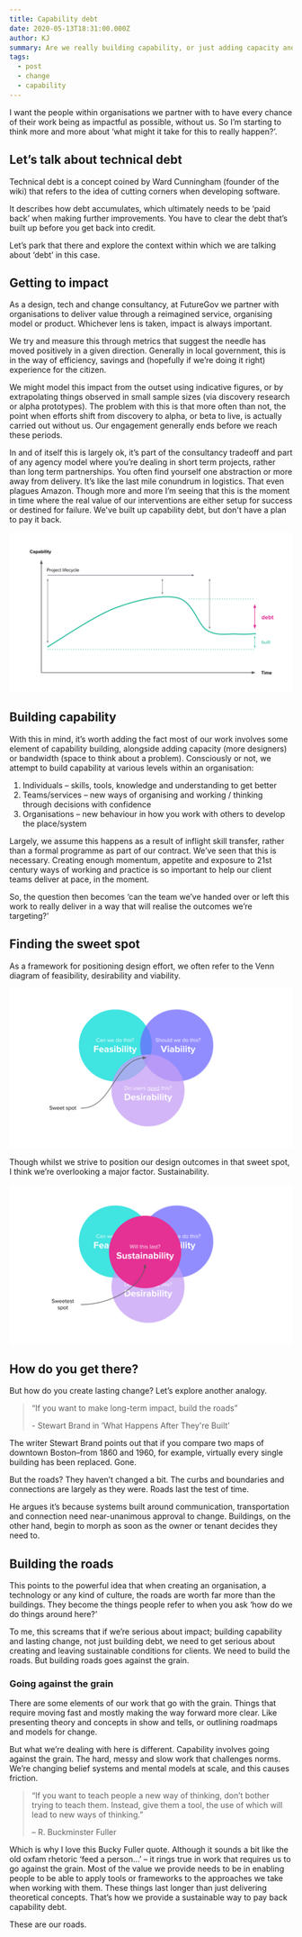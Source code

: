 ```yaml
---
title: Capability debt
date: 2020-05-13T18:31:00.000Z
author: KJ
summary: Are we really building capability, or just adding capacity and leaving debt?
tags:
  - post
  - change
  - capability
---
```

I want the people within organisations we partner with to have every chance of their work being as impactful as possible, without us. So I’m starting to think more and more about ‘what might it take for this to really happen?’.

## Let’s talk about technical debt
Technical debt is a concept coined by Ward Cunningham (founder of the wiki) that refers to the idea of cutting corners when developing software.

It describes how debt accumulates, which ultimately needs to be ‘paid back’ when making further improvements. You have to clear the debt that’s built up before you get back into credit.

Let’s park that there and explore the context within which we are talking about ‘debt’ in this case.

## Getting to impact
As a design, tech and change consultancy, at FutureGov we partner with organisations to deliver value through a reimagined service, organising model or product. Whichever lens is taken, impact is always important.

We try and measure this through metrics that suggest the needle has moved positively in a given direction. Generally in local government, this is in the way of efficiency, savings and (hopefully if we’re doing it right) experience for the citizen.

We might model this impact from the outset using indicative figures, or by extrapolating things observed in small sample sizes (via discovery research or alpha prototypes). The problem with this is that more often than not, the point when efforts shift from discovery to alpha, or beta to live, is actually carried out without us. Our engagement generally ends before we reach these periods.

In and of itself this is largely ok, it’s part of the consultancy tradeoff and part of any agency model where you’re dealing in short term projects, rather than long term partnerships. You often find yourself one abstraction or more away from delivery. It’s like the last mile conundrum in logistics. That even plagues Amazon. Though more and more I’m seeing that this is the moment in time where the real value of our interventions are either setup for success or destined for failure. We've built up capability debt, but don't have a plan to pay it back.

![Capability debt](/static/img/capability-debt.svg "capability debt graph")

## Building capability
With this in mind, it’s worth adding the fact most of our work involves some element of capability building, alongside adding capacity (more designers) or bandwidth (space to think about a problem). Consciously or not, we attempt to build capability at various levels within an organisation:

1. Individuals – skills, tools, knowledge and understanding to get better
2. Teams/services – new ways of organising and working / thinking through decisions with confidence
3. Organisations – new behaviour in how you work with others to develop the place/system

Largely, we assume this happens as a result of inflight skill transfer, rather than a formal programme as part of our contract. We’ve seen that this is necessary. Creating enough momentum, appetite and exposure to 21st century ways of working and practice is so important to help our client teams deliver at pace, in the moment.

So, the question then becomes ‘can the team we’ve handed over or left this work to really deliver in a way that will realise the outcomes we’re targeting?’

## Finding the sweet spot
As a framework for positioning design effort, we often refer to the Venn diagram of feasibility, desirability and viability.

![Capability venn - the sweet spot](/static/img/capability-venn-1.svg "capability venn - sweet spot")

Though whilst we strive to position our design outcomes in that sweet spot, I think we’re overlooking a major factor. Sustainability.

![Capability venn - the sweetest spot](/static/img/capability-venn-2.svg "capability venn - sweetest spot")

## How do you get there?
But how do you create lasting change? Let’s explore another analogy.

> “If you want to make long-term impact, build the roads” <p class="small">- Stewart Brand in ‘What Happens After They're Built’</p>

The writer Stewart Brand points out that if you compare two maps of downtown Boston–from 1860 and 1960, for example, virtually every single building has been replaced. Gone.

But the roads? They haven’t changed a bit. The curbs and boundaries and connections are largely as they were. Roads last the test of time.

He argues it’s because systems built around communication, transportation and connection need near-unanimous approval to change. Buildings, on the other hand, begin to morph as soon as the owner or tenant decides they need to.

## Building the roads
This points to the powerful idea that when creating an organisation, a technology or any kind of culture, the roads are worth far more than the buildings. They become the things people refer to when you ask ‘how do we do things around here?’

To me, this screams that if we’re serious about impact; building capability and lasting change, not just building debt, we need to get serious about creating and leaving sustainable conditions for clients. We need to build the roads. But building roads goes against the grain.

### Going against the grain
There are some elements of our work that go with the grain. Things that require moving fast and mostly making the way forward more clear. Like presenting theory and concepts in show and tells, or outlining roadmaps and models for change.

But what we’re dealing with here is different. Capability involves going against the grain. The hard, messy and slow work that challenges norms. We’re changing belief systems and mental models at scale, and this causes friction.

> “If you want to teach people a new way of thinking, don’t bother trying to teach them. Instead, give them a tool, the use of which will lead to new ways of thinking.” <p class="small">– R. Buckminster Fuller</p>

Which is why I love this Bucky Fuller quote. Although it sounds a bit like the old oxfam rhetoric ‘feed a person…’ – it rings true in work that requires us to go against the grain. Most of the value we provide needs to be in enabling people to be able to apply tools or frameworks to the approaches we take when working with them. These things last longer than just delivering theoretical concepts. That’s how we provide a sustainable way to pay back capability debt.

These are our roads.
